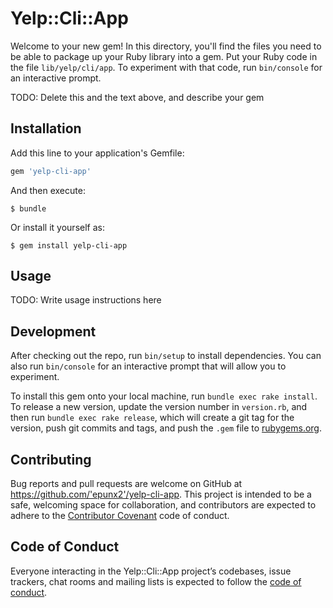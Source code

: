 # Yelp::Cli::App

Welcome to your new gem! In this directory, you'll find the files you need to be able to package up your Ruby library into a gem. Put your Ruby code in the file `lib/yelp/cli/app`. To experiment with that code, run `bin/console` for an interactive prompt.

TODO: Delete this and the text above, and describe your gem

## Installation

Add this line to your application's Gemfile:

```ruby
gem 'yelp-cli-app'
```

And then execute:

    $ bundle

Or install it yourself as:

    $ gem install yelp-cli-app

## Usage

TODO: Write usage instructions here

## Development

After checking out the repo, run `bin/setup` to install dependencies. You can also run `bin/console` for an interactive prompt that will allow you to experiment.

To install this gem onto your local machine, run `bundle exec rake install`. To release a new version, update the version number in `version.rb`, and then run `bundle exec rake release`, which will create a git tag for the version, push git commits and tags, and push the `.gem` file to [rubygems.org](https://rubygems.org).

## Contributing

Bug reports and pull requests are welcome on GitHub at https://github.com/'epunx2'/yelp-cli-app. This project is intended to be a safe, welcoming space for collaboration, and contributors are expected to adhere to the [Contributor Covenant](http://contributor-covenant.org) code of conduct.

## Code of Conduct

Everyone interacting in the Yelp::Cli::App project’s codebases, issue trackers, chat rooms and mailing lists is expected to follow the [code of conduct](https://github.com/'epunx2'/yelp-cli-app/blob/master/CODE_OF_CONDUCT.md).
